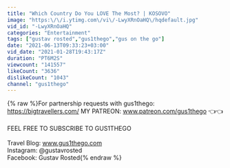 ```yaml
---
title: "Which Country Do You LOVE The Most? | KOSOVO"
image: "https:\/\/i.ytimg.com\/vi\/-LwyXRnOaHQ\/hqdefault.jpg"
vid_id: "-LwyXRnOaHQ"
categories: "Entertainment"
tags: ["gustav rosted","gus1thego","gus on the go"]
date: "2021-06-13T09:33:23+03:00"
vid_date: "2021-01-28T19:43:17Z"
duration: "PT6M2S"
viewcount: "141557"
likeCount: "3636"
dislikeCount: "1043"
channel: "gus1thego"
---
```

{% raw %}For partnership requests with gus1thego: <a rel="nofollow" target="blank" href="https://bigtravellers.com/">https://bigtravellers.com/</a> MY PATREON: www.patreon.com/gus1thego  👈👈<br /><br />FEEL FREE TO SUBSCRIBE TO GUS1THEGO<br /><br />Travel Blog: www.gus1thego.com<br />Instagram: @gustavrosted<br />Facebook: Gustav Rosted{% endraw %}
